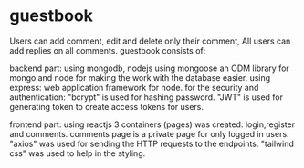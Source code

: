 # guestbook
Users can add comment, edit and delete only their comment,
All users can add replies on all comments.
guestbook consists of:


backend part: using mongodb, nodejs
  using mongoose an ODM library for mongo and node for making the work with the database easier.
  using express: web application framework for node.
  for the security and authentication:
    "bcrypt" is used for hashing password.
    "JWT" is used for generating token to create access tokens for users.
 
 frontend part: using reactjs
  3 containers (pages) was created: login,register and comments.
    comments page is a private page for only logged in users.
    "axios" was used for sending the HTTP requests to the endpoints.
    "tailwind css" was used to help in the styling.
